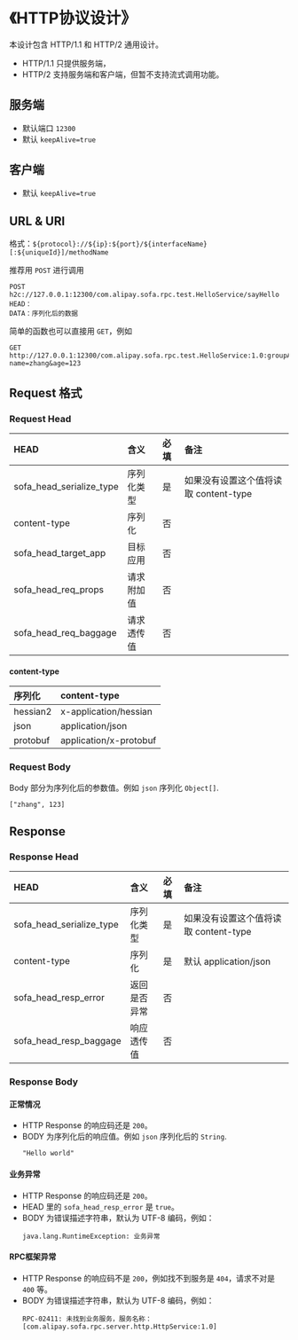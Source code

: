 # 《HTTP协议设计》

本设计包含 HTTP/1.1 和 HTTP/2 通用设计。

- HTTP/1.1 只提供服务端，
- HTTP/2 支持服务端和客户端，但暂不支持流式调用功能。

## 服务端

- 默认端口 `12300`
- 默认 `keepAlive=true`

## 客户端

- 默认 `keepAlive=true`

## URL & URI

格式：`${protocol}://${ip}:${port}/${interfaceName}[:${uniqueId}]/methodName`

推荐用 `POST` 进行调用

```plain
POST h2c://127.0.0.1:12300/com.alipay.sofa.rpc.test.HelloService/sayHello
HEAD：
DATA：序列化后的数据
```

简单的函数也可以直接用 `GET`，例如

```plain
GET http://127.0.0.1:12300/com.alipay.sofa.rpc.test.HelloService:1.0:groupA/sayHello?name=zhang&age=123
```

## Request 格式

### Request Head

| HEAD                     | 含义       | 必填 | 备注                                |
|:-------------------------|:----------|:----|:-----------------------------------|
| sofa_head_serialize_type | 序列化类型 | 是   | 如果没有设置这个值将读取 content-type |
| content-type             | 序列化     | 否  |                                    |
| sofa_head_target_app     | 目标应用   | 否   |                                    |
| sofa_head_req_props      | 请求附加值 | 否   |                                    |
| sofa_head_req_baggage    | 请求透传值 | 否   |                                    |

#### content-type

| 序列化    | content-type           |
|:---------|:-----------------------|
| hessian2 | x-application/hessian  |
| json     | application/json       |
| protobuf | application/x-protobuf |

### Request Body

Body 部分为序列化后的参数值。例如 `json` 序列化 `Object[]`.

```
["zhang", 123]
```

## Response

### Response Head

| HEAD                     | 含义        | 必填 | 备注                               |
|:-------------------------|:-----------|:-----|:----------------------------------|
| sofa_head_serialize_type | 序列化类型  | 是   | 如果没有设置这个值将读取 content-type |
| content-type             | 序列化      | 是   | 默认 application/json              |
| sofa_head_resp_error     | 返回是否异常 | 否   |                                   |
| sofa_head_resp_baggage   | 响应透传值  | 否   |                                   |

### Response Body

#### 正常情况

- HTTP Response 的响应码还是 `200`。
- BODY 为序列化后的响应值。例如 `json` 序列化后的 `String`.
    ```
    "Hello world"
    ```

#### 业务异常

- HTTP Response 的响应码还是 `200`。
- HEAD 里的 `sofa_head_resp_error` 是 `true`。
- BODY 为错误描述字符串，默认为 UTF-8 编码，例如：
    ```
    java.lang.RuntimeException: 业务异常
    ```

#### RPC框架异常

- HTTP Response 的响应码不是 `200`，例如找不到服务是 `404`，请求不对是 `400` 等。
- BODY 为错误描述字符串，默认为 UTF-8 编码，例如：
    ```
    RPC-02411: 未找到业务服务，服务名称：[com.alipay.sofa.rpc.server.http.HttpService:1.0]
    ```